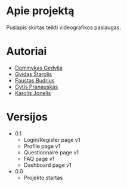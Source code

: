 # Apie projektą

Puslapis skirtas teikti videografikos paslaugas.

# Autoriai

+ [Dominykas Gedvila](https://github.com/gedvilad)
+ [Gvidas Štarolis](https://github.com/nobodiis)
+ [Faustas Budrius](https://github.com/Makleris73)
+ [Gytis Pranauskas](https://github.com/GytisPra)
+ [Karolis Jonelis](https://github.com/K4R0L15)

# Versijos

* 0.1
    * Login/Register page v1
    * Profile page v1
    * Questionnaire page v1
    * FAQ page v1
    * Dashboard page v1
* 0.0
    * Projekto startas
